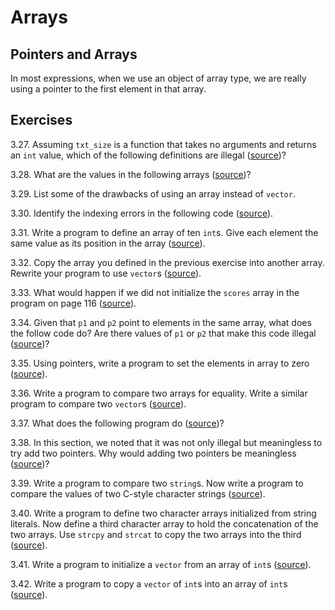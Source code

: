 # Arrays

## Pointers and Arrays

In most expressions, when we use an object of array type, we are really using
a pointer to the first element in that array.

## Exercises

3.27. Assuming `txt_size` is a function that takes no arguments and returns an
`int` value, which of the following definitions are illegal
([source](./ex_3_27.cpp))?

3.28. What are the values in the following arrays ([source](./ex_3_28.cpp))?

3.29. List some of the drawbacks of using an array instead of `vector`.

3.30. Identify the indexing errors in the following code
([source](./ex_3_30.cpp)).

3.31. Write a program to define an array of ten `int`s. Give each element the
same value as its position in the array ([source](./ex_3_31.cpp)).

3.32. Copy the array you defined in the previous exercise into another array.
Rewrite your program to use `vector`s ([source](./ex_3_32.cpp)).

3.33. What would happen if we did not initialize the `scores` array in the
program on page 116 ([source](./ex_3_33.cpp)).

3.34. Given that `p1` and `p2` point to elements in the same array, what does
the follow code do? Are there values of `p1` or `p2` that make this code
illegal ([source](./ex_3_34.cpp))?

3.35. Using pointers, write a program to set the elements in array to zero
([source](./ex_3_35.cpp)).

3.36. Write a program to compare two arrays for equality. Write a similar
program to compare two `vector`s ([source](./ex_3_36.cpp)).

3.37. What does the following program do ([source](./ex_3_37.cpp))?

3.38. In this section, we noted that it was not only illegal but meaningless
to try add two pointers. Why would adding two pointers be meaningless
([source](./ex_3_38.cpp))?

3.39. Write a program to compare two `string`s. Now write a program to compare
the values of two C-style character strings ([source](./ex_3_39.cpp)).

3.40. Write a program to define two character arrays initialized from string
literals. Now define a third character array to hold the concatenation of the
two arrays. Use `strcpy` and `strcat` to copy the two arrays into the third
([source](./ex_3_40.cpp)).

3.41. Write a program to initialize a `vector` from an array of `int`s
([source](./ex_3_41.cpp)).

3.42. Write a program to copy a `vector` of `int`s into an array of `int`s
([source](./ex_3_42.cpp)).
